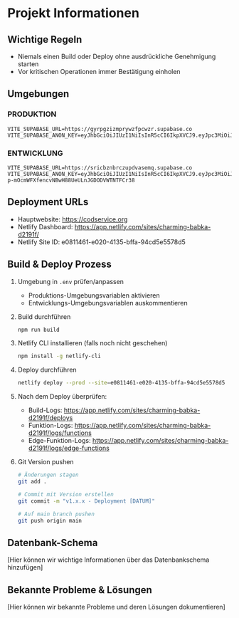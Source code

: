 # Projekt Informationen

## Wichtige Regeln
- Niemals einen Build oder Deploy ohne ausdrückliche Genehmigung starten
- Vor kritischen Operationen immer Bestätigung einholen

## Umgebungen

### PRODUKTION
```
VITE_SUPABASE_URL=https://gyrpgzizmprywzfpcwzr.supabase.co
VITE_SUPABASE_ANON_KEY=eyJhbGciOiJIUzI1NiIsInR5cCI6IkpXVCJ9.eyJpc3MiOiJzdXBhYmFzZSIsInJlZiI6Imd5cnBneml6bXByeXd6ZnBjd3pyIiwicm9sZSI6ImFub24iLCJpYXQiOjE3NDQ4NzYyMjMsImV4cCI6MjA2MDQ1MjIyM30.yqvS4z0ANTIPRYQEjKId64kQlijYknU3WdErSEsRfIU
```

### ENTWICKLUNG
```
VITE_SUPABASE_URL=https://sricbznbrczupdvasemq.supabase.co
VITE_SUPABASE_ANON_KEY=eyJhbGciOiJIUzI1NiIsInR5cCI6IkpXVCJ9.eyJpc3MiOiJzdXBhYmFzZSIsInJlZiI6InNyaWNiem5icmN6dXBkdmFzZW1xIiwicm9sZSI6ImFub24iLCJpYXQiOjE3NDQ5Nzc2NjQsImV4cCI6MjA2MDU1MzY2NH0.cu-p-mOcmWFXfencvNBwH88UeULnJGDODVWTNTFCr38
```

## Deployment URLs
- Hauptwebsite: https://codservice.org
- Netlify Dashboard: https://app.netlify.com/sites/charming-babka-d2191f/
- Netlify Site ID: e0811461-e020-4135-bffa-94cd5e5578d5

## Build & Deploy Prozess
1. Umgebung in `.env` prüfen/anpassen
   - Produktions-Umgebungsvariablen aktivieren
   - Entwicklungs-Umgebungsvariablen auskommentieren

2. Build durchführen
   ```bash
   npm run build
   ```

3. Netlify CLI installieren (falls noch nicht geschehen)
   ```bash
   npm install -g netlify-cli
   ```

4. Deploy durchführen
   ```bash
   netlify deploy --prod --site=e0811461-e020-4135-bffa-94cd5e5578d5
   ```

5. Nach dem Deploy überprüfen:
   - Build-Logs: https://app.netlify.com/sites/charming-babka-d2191f/deploys
   - Funktion-Logs: https://app.netlify.com/sites/charming-babka-d2191f/logs/functions
   - Edge-Funktion-Logs: https://app.netlify.com/sites/charming-babka-d2191f/logs/edge-functions

6. Git Version pushen
   ```bash
   # Änderungen stagen
   git add .

   # Commit mit Version erstellen
   git commit -m "v1.x.x - Deployment [DATUM]"

   # Auf main branch pushen
   git push origin main
   ```

## Datenbank-Schema
[Hier können wir wichtige Informationen über das Datenbankschema hinzufügen]

## Bekannte Probleme & Lösungen
[Hier können wir bekannte Probleme und deren Lösungen dokumentieren] 